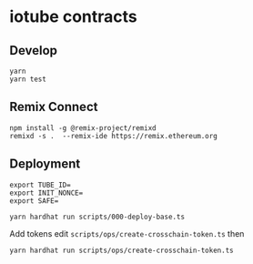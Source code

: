 # iotube contracts

## Develop

```
yarn
yarn test
```


## Remix Connect
```
npm install -g @remix-project/remixd
remixd -s .  --remix-ide https://remix.ethereum.org
```


## Deployment

```
export TUBE_ID=
export INIT_NONCE=
export SAFE=

yarn hardhat run scripts/000-deploy-base.ts
```

Add tokens
edit ```scripts/ops/create-crosschain-token.ts``` then
```
yarn hardhat run scripts/ops/create-crosschain-token.ts
```